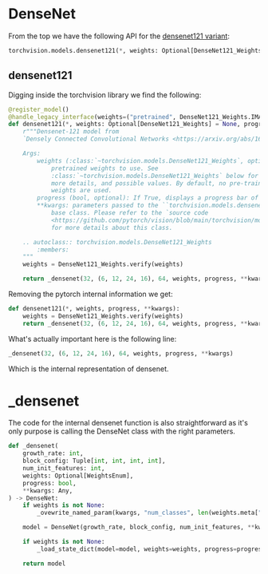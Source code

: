 # DenseNet
From the top we have the following API for the [densenet121 variant](https://pytorch.org/vision/main/models/generated/torchvision.models.densenet121.html#torchvision.models.densenet121):
```python
torchvision.models.densenet121(*, weights: Optional[DenseNet121_Weights] = None, progress: bool = True, **kwargs: Any)
```

## densenet121
Digging inside the torchvision library we find the following:
```python
@register_model()
@handle_legacy_interface(weights=("pretrained", DenseNet121_Weights.IMAGENET1K_V1))
def densenet121(*, weights: Optional[DenseNet121_Weights] = None, progress: bool = True, **kwargs: Any) -> DenseNet:
    r"""Densenet-121 model from
    `Densely Connected Convolutional Networks <https://arxiv.org/abs/1608.06993>`_.

    Args:
        weights (:class:`~torchvision.models.DenseNet121_Weights`, optional): The
            pretrained weights to use. See
            :class:`~torchvision.models.DenseNet121_Weights` below for
            more details, and possible values. By default, no pre-trained
            weights are used.
        progress (bool, optional): If True, displays a progress bar of the download to stderr. Default is True.
        **kwargs: parameters passed to the ``torchvision.models.densenet.DenseNet``
            base class. Please refer to the `source code
            <https://github.com/pytorch/vision/blob/main/torchvision/models/densenet.py>`_
            for more details about this class.

    .. autoclass:: torchvision.models.DenseNet121_Weights
        :members:
    """
    weights = DenseNet121_Weights.verify(weights)

    return _densenet(32, (6, 12, 24, 16), 64, weights, progress, **kwargs)
```

Removing the pytorch internal information we get:

```python
def densenet121(*, weights, progress, **kwargs):
    weights = DenseNet121_Weights.verify(weights)
    return _densenet(32, (6, 12, 24, 16), 64, weights, progress, **kwargs)
```

What's actually important here is the following line:
```python
_densenet(32, (6, 12, 24, 16), 64, weights, progress, **kwargs)
```
Which is the internal representation of densenet.

# _densenet

The code for the internal densenet function is also straightforward as it's only purpose is calling the DenseNet class with the right parameters.
```python
def _densenet(
    growth_rate: int,
    block_config: Tuple[int, int, int, int],
    num_init_features: int,
    weights: Optional[WeightsEnum],
    progress: bool,
    **kwargs: Any,
) -> DenseNet:
    if weights is not None:
        _ovewrite_named_param(kwargs, "num_classes", len(weights.meta["categories"]))

    model = DenseNet(growth_rate, block_config, num_init_features, **kwargs)

    if weights is not None:
        _load_state_dict(model=model, weights=weights, progress=progress)

    return model
```